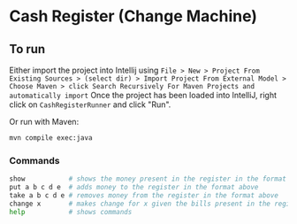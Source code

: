 # Cash Register (Change Machine)

## To run
Either import the project into Intellij using `File > New > Project From Existing Sources > (select dir) > Import Project From External Model > Choose Maven > click Search Recursively For Maven Projects and automatically import`
Once the project has been loaded into IntelliJ, right click on `CashRegisterRunner` and click "Run".

Or run with Maven:

```bash
mvn compile exec:java
```

### Commands

```bash
show           # shows the money present in the register in the format $TOTAL TWENTIES TENS FIVES TWOS ONES
put a b c d e  # adds money to the register in the format above
take a b c d e # removes money from the register in the format above
change x       # makes change for x given the bills present in the register (returns 'sorry' if cannot make change)
help           # shows commands
```